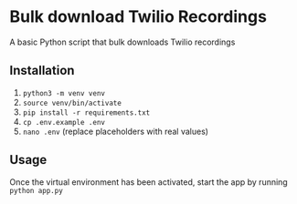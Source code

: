 # Bulk download Twilio Recordings

A basic Python script that bulk downloads Twilio recordings

## Installation

1. `python3 -m venv venv`
2. `source venv/bin/activate`
3. `pip install -r requirements.txt`
4. `cp .env.example .env`
5. `nano .env` (replace placeholders with real values)

## Usage

Once the virtual environment has been activated, start the app by running `python app.py`
